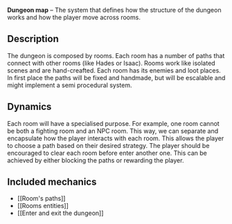 **Dungeon map** – The system that defines how the structure of the dungeon works and how the player move across rooms.

## Description
The dungeon is composed by rooms. Each room has a number of paths that connect with other rooms (like Hades or Isaac). 
Rooms work like isolated scenes and are hand-creafted. Each room has its enemies and loot places. 
In first place the paths will be fixed and handmade, but will be escalable and might implement a semi procedural system.

## Dynamics
Each room will have a specialised purpose. For example, one room cannot be both a fighting room and an NPC room. This way, we can separate and encapsulate how the player interacts with each room. This allows the player to choose a path based on their desired strategy.
The player should be encouraged to clear each room before enter another one. This can be achieved by either blocking the paths or rewarding the player.

## Included mechanics
- [[Room's paths]]
- [[Rooms entities]]
- [[Enter and exit the dungeon]]
